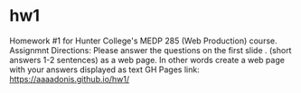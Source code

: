 # hw1
Homework #1 for Hunter College's MEDP 285 (Web Production) course. 
Assignmnt Directions: Please answer the questions on the first slide . (short answers 1-2 sentences) as a web page.  In other words create a web page with your answers displayed as text
GH Pages link: https://aaaadonis.github.io/hw1/

